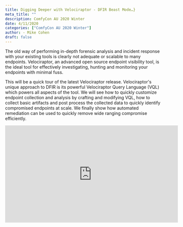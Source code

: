 ```yaml
---
title: Digging Deeper with Velociraptor - DFIR Beast Mode…}
meta_title: ""
description: ComfyCon AU 2020 Winter
date: 4/11/2020
categories: ["ComfyCon AU 2020 Winter"]
author: - Mike Cohen
draft: false
---
```

The old way of performing in-depth forensic analysis and incident response with your existing tools is clearly not adequate or scalable to many endpoints. Velociraptor, an advanced open source endpoint visibility tool, is the ideal tool for effectively investigating, hunting and monitoring your endpoints with minimal fuss.

This will be a quick tour of the latest Velociraptor release. Velociraptor's unique approach to DFIR is its powerful Velociraptor Query Language (VQL) which powers all aspects of the tool. We will see how to quickly customize endpoint collection and analysis by crafting and modifying VQL, how to collect basic artifacts and post process the collected data to quickly identify compromised endpoints at scale. We finally show how automated remediation can be used to quickly remove wide ranging compromise efficiently.

<iframe width="560" height="315" src="https://www.youtube.com/embed/c-XOeuT4qg8?si=0-CuffotTluM8gEE" title="YouTube video player" frameborder="0" allow="accelerometer; autoplay; clipboard-write; encrypted-media; gyroscope; picture-in-picture; web-share" allowfullscreen></iframe>